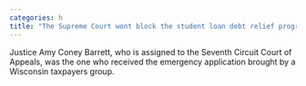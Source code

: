 ```yaml
---
categories: h
title: "The Supreme Court wont block the student loan debt relief program at least for now"
---
```

Justice Amy Coney Barrett, who is assigned to the Seventh Circuit Court of Appeals, was the one who received the emergency application brought by a Wisconsin taxpayers group.